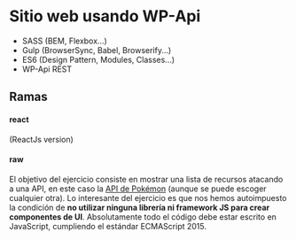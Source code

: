 # Sitio web usando WP-Api

- SASS (BEM, Flexbox...)
- Gulp (BrowserSync, Babel, Browserify...)
- ES6 (Design Pattern, Modules, Classes...)
- WP-Api REST

## Ramas

#### react
(ReactJs version)

#### raw
El objetivo del ejercicio consiste en mostrar una lista de recursos atacando a una API, en este caso la [API de Pokémon](http://pokeapi.co/) (aunque se puede escoger cualquier otra). Lo interesante del ejercicio es que nos hemos autoimpuesto la condición de **no utilizar ninguna librería ni framework JS para crear componentes de UI**. Absolutamente todo el código debe estar escrito en JavaScript, cumpliendo el estándar ECMAScript 2015.
